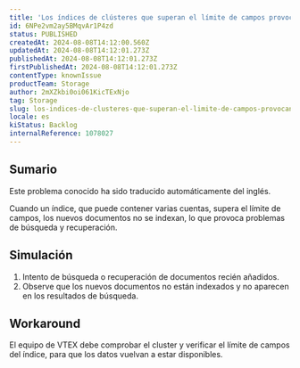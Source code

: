 ```yaml
---
title: 'Los índices de clústeres que superan el límite de campos provocan que los documentos no se indexen.'
id: 6NPe2vm2ay5BMqvAr1P4zd
status: PUBLISHED
createdAt: 2024-08-08T14:12:00.560Z
updatedAt: 2024-08-08T14:12:01.273Z
publishedAt: 2024-08-08T14:12:01.273Z
firstPublishedAt: 2024-08-08T14:12:01.273Z
contentType: knownIssue
productTeam: Storage
author: 2mXZkbi0oi061KicTExNjo
tag: Storage
slug: los-indices-de-clusteres-que-superan-el-limite-de-campos-provocan-que-los-documentos-no-se-indexen
locale: es
kiStatus: Backlog
internalReference: 1078027
---
```


## Sumario

<div class="alert alert-info">
  <p>Este problema conocido ha sido traducido automáticamente del inglés.</p>
</div>


Cuando un índice, que puede contener varias cuentas, supera el límite de campos, los nuevos documentos no se indexan, lo que provoca problemas de búsqueda y recuperación.


##

## Simulación



1. Intento de búsqueda o recuperación de documentos recién añadidos.
2. Observe que los nuevos documentos no están indexados y no aparecen en los resultados de búsqueda.



## Workaround


El equipo de VTEX debe comprobar el cluster y verificar el límite de campos del índice, para que los datos vuelvan a estar disponibles.





